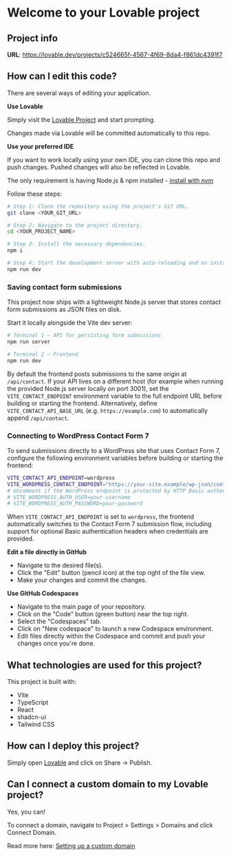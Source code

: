 # Welcome to your Lovable project

## Project info

**URL**: https://lovable.dev/projects/c524665f-4567-4f69-8da4-f861dc4391f7

## How can I edit this code?

There are several ways of editing your application.

**Use Lovable**

Simply visit the [Lovable Project](https://lovable.dev/projects/c524665f-4567-4f69-8da4-f861dc4391f7) and start prompting.

Changes made via Lovable will be committed automatically to this repo.

**Use your preferred IDE**

If you want to work locally using your own IDE, you can clone this repo and push changes. Pushed changes will also be reflected in Lovable.

The only requirement is having Node.js & npm installed - [install with nvm](https://github.com/nvm-sh/nvm#installing-and-updating)

Follow these steps:

```sh
# Step 1: Clone the repository using the project's Git URL.
git clone <YOUR_GIT_URL>

# Step 2: Navigate to the project directory.
cd <YOUR_PROJECT_NAME>

# Step 3: Install the necessary dependencies.
npm i

# Step 4: Start the development server with auto-reloading and an instant preview.
npm run dev
```

### Saving contact form submissions

This project now ships with a lightweight Node.js server that stores contact form submissions as JSON files on disk.

Start it locally alongside the Vite dev server:

```sh
# Terminal 1 – API for persisting form submissions
npm run server

# Terminal 2 – Frontend
npm run dev
```

By default the frontend posts submissions to the same origin at `/api/contact`. If your API lives on a different host (for
example when running the provided Node.js server locally on port 3001), set the `VITE_CONTACT_ENDPOINT` environment variable
to the full endpoint URL before building or starting the frontend. Alternatively, define `VITE_CONTACT_API_BASE_URL` (e.g.
`https://example.com`) to automatically append `/api/contact`.

### Connecting to WordPress Contact Form 7

To send submissions directly to a WordPress site that uses Contact Form 7, configure the following environment variables
before building or starting the frontend:

```sh
VITE_CONTACT_API_ENDPOINT=wordpress
VITE_WORDPRESS_CONTACT_ENDPOINT="https://your-site.example/wp-json/contact-form-7/v1/contact-forms/<ID>/feedback"
# Uncomment if the WordPress endpoint is protected by HTTP Basic authentication
# VITE_WORDPRESS_AUTH_USER=your-username
# VITE_WORDPRESS_AUTH_PASSWORD=your-password
```

When `VITE_CONTACT_API_ENDPOINT` is set to `wordpress`, the frontend automatically switches to the Contact Form 7 submission
flow, including support for optional Basic authentication headers when credentials are provided.

**Edit a file directly in GitHub**

- Navigate to the desired file(s).
- Click the "Edit" button (pencil icon) at the top right of the file view.
- Make your changes and commit the changes.

**Use GitHub Codespaces**

- Navigate to the main page of your repository.
- Click on the "Code" button (green button) near the top right.
- Select the "Codespaces" tab.
- Click on "New codespace" to launch a new Codespace environment.
- Edit files directly within the Codespace and commit and push your changes once you're done.

## What technologies are used for this project?

This project is built with:

- Vite
- TypeScript
- React
- shadcn-ui
- Tailwind CSS

## How can I deploy this project?

Simply open [Lovable](https://lovable.dev/projects/c524665f-4567-4f69-8da4-f861dc4391f7) and click on Share -> Publish.

## Can I connect a custom domain to my Lovable project?

Yes, you can!

To connect a domain, navigate to Project > Settings > Domains and click Connect Domain.

Read more here: [Setting up a custom domain](https://docs.lovable.dev/features/custom-domain#custom-domain)
